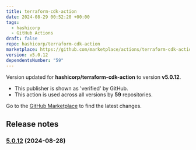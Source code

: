 ```yaml
---
title: terraform-cdk-action
date: 2024-08-29 00:52:20 +00:00
tags:
  - hashicorp
  - GitHub Actions
draft: false
repo: hashicorp/terraform-cdk-action
marketplace: https://github.com/marketplace/actions/terraform-cdk-action
version: v5.0.12
dependentsNumber: "59"
---
```



Version updated for **hashicorp/terraform-cdk-action** to version **v5.0.12**.
- This publisher is shown as 'verified' by GitHub.
- This action is used across all versions by **59** repositories.

Go to the [GitHub Marketplace](https://github.com/marketplace/actions/terraform-cdk-action) to find the latest changes.

## Release notes

### [5.0.12](https://github.com/hashicorp/terraform-cdk-action/compare/v5.0.11...v5.0.12) (2024-08-28)

